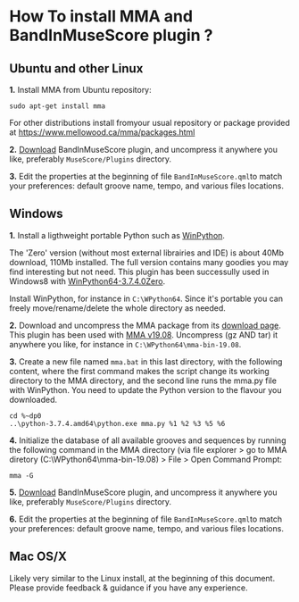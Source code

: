 # How To install MMA and BandInMuseScore plugin ?

## Ubuntu and other Linux
__1.__ Install MMA from Ubuntu repository:

    sudo apt-get install mma
	
For other distributions install fromyour usual repository or package provided at https://www.mellowood.ca/mma/packages.html

__2.__ [Download](https://github.com/berteh/BandInMuseScore/archive/master.zip) BandInMuseScore plugin, and uncompress it anywhere you like, preferably ``MuseScore/Plugins`` directory.

__3.__ Edit the properties at the beginning of file ``BandInMuseScore.qml``to match your preferences: default groove name, tempo, and various files locations.


## Windows
__1.__ Install a ligthweight portable Python such as [WinPython](https://winpython.github.io/).

The 'Zero' version (without most external librairies and IDE) is about 40Mb download, 110Mb installed. The full version contains many goodies you may find interesting but not need. This plugin has been successully used in Windows8 with [WinPython64-3.7.4.0Zero](https://sourceforge.net/projects/winpython/files/WinPython_3.7/3.7.4.0/WinPython64-3.7.4.0Zero.exe/download).

Install WinPython, for instance in ``C:\WPython64``. Since it's portable you can freely move/rename/delete the whole directory as needed.

__2.__ Download and uncompress the MMA package from its [download page](https://www.mellowood.ca/mma/downloads.html). This plugin has been used with [MMA v19.08](https://www.mellowood.ca/mma/mma-bin-19.08.tar.gz). Uncompress (gz AND tar) it anywhere you like, for instance in ``C:\WPython64\mma-bin-19.08``.

__3.__ Create a new file named ``mma.bat`` in this last directory, with the following content, where the first command makes the script change its working directory to the MMA directory, and the second line runs the mma.py file with WinPython. You need to update the Python version to the flavour you downloaded.

    cd %~dp0
    ..\python-3.7.4.amd64\python.exe mma.py %1 %2 %3 %5 %6

__4.__ Initialize the database of all available grooves and sequences by running the following command in the MMA directory (via file explorer > go to MMA diretory (C:\WPython64\mma-bin-19.08) > File > Open Command Prompt:

    mma -G

__5.__ [Download](https://github.com/berteh/BandInMuseScore/archive/master.zip) BandInMuseScore plugin, and uncompress it anywhere you like, preferably ``MuseScore/Plugins`` directory.

__6.__ Edit the properties at the beginning of file ``BandInMuseScore.qml``to match your preferences: default groove name, tempo, and various files locations.

## Mac OS/X
Likely very similar to the Linux install, at the beginning of this document. Please provide feedback & guidance if you have any experience.
